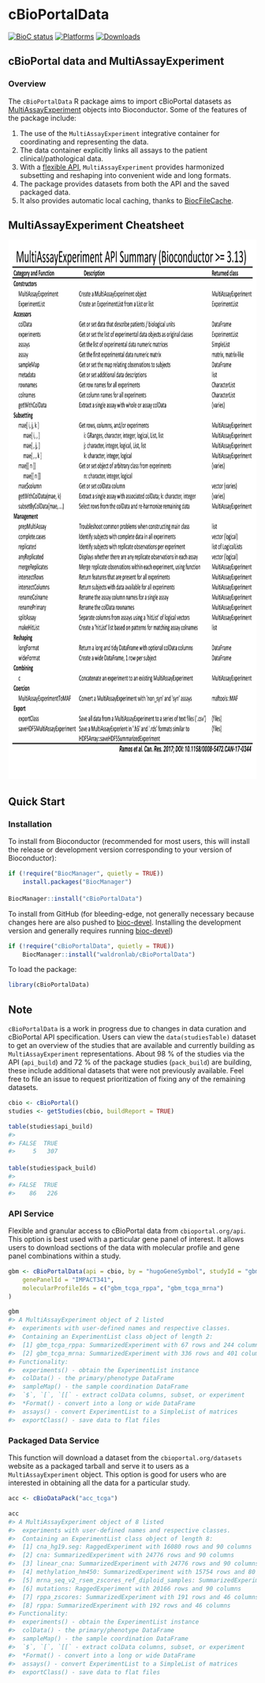 
# cBioPortalData

<!-- start badges here -->

[![BioC
status](http://www.bioconductor.org/shields/build/release/bioc/cBioPortalData.svg)](https://bioconductor.org/checkResults/release/bioc-LATEST/cBioPortalData)
[![Platforms](http://www.bioconductor.org/shields/availability/release/cBioPortalData.svg)](https://www.bioconductor.org/packages/release/bioc/html/cBioPortalData.html#archives)
[![Downloads](https://www.bioconductor.org/shields/downloads/release/cBioPortalData.svg)](https://bioconductor.org/packages/stats/bioc/cBioPortalData/)
<!-- end badges here -->

## cBioPortal data and MultiAssayExperiment

### Overview

The `cBioPortalData` R package aims to import cBioPortal datasets as
[MultiAssayExperiment](http://bioconductor.org/packages/MultiAssayExperiment/)
objects into Bioconductor. Some of the features of the package include:

1.  The use of the `MultiAssayExperiment` integrative container for
    coordinating and representing the data.
2.  The data container explicitly links all assays to the patient
    clinical/pathological data.
3.  With a [flexible
    API](https://github.com/waldronlab/MultiAssayExperiment/wiki/MultiAssayExperiment-API),
    `MultiAssayExperiment` provides harmonized subsetting and reshaping
    into convenient wide and long formats.
4.  The package provides datasets from both the API and the saved
    packaged data.
5.  It also provides automatic local caching, thanks to
    [BiocFileCache](https://bioconductor.org/packages/BiocFileCache/).

## MultiAssayExperiment Cheatsheet

<a href="https://github.com/waldronlab/cheatsheets/blob/master/MultiAssayExperiment_QuickRef.pdf">
<img src="https://raw.githubusercontent.com/waldronlab/cheatsheets/master/pngs/MultiAssayExperiment_QuickRef.png" width="989" height="1091"/>
</a>

## Quick Start

### Installation

To install from Bioconductor (recommended for most users, this will
install the release or development version corresponding to your version
of Bioconductor):

``` r
if (!require("BiocManager", quietly = TRUE))
    install.packages("BiocManager")

BiocManager::install("cBioPortalData")
```

To install from GitHub (for bleeding-edge, not generally necessary
because changes here are also pushed to
[bioc-devel](https://www.bioconductor.org/developers/how-to/useDevel/).
Installing the development version and generally requires running
[bioc-devel](https://www.bioconductor.org/developers/how-to/useDevel/))

``` r
if (!require("cBioPortalData", quietly = TRUE))
    BiocManager::install("waldronlab/cBioPortalData")
```

To load the package:

``` r
library(cBioPortalData)
```

## Note

`cBioPortalData` is a work in progress due to changes in data curation
and cBioPortal API specification. Users can view the
`data(studiesTable)` dataset to get an overview of the studies that are
available and currently building as `MultiAssayExperiment`
representations. About 98 % of the studies via the API (`api_build`) and
72 % of the package studies (`pack_build`) are building, these include
additional datasets that were not previously available. Feel free to
file an issue to request prioritization of fixing any of the remaining
datasets.

``` r
cbio <- cBioPortal()
studies <- getStudies(cbio, buildReport = TRUE)
```

``` r
table(studies$api_build)
#> 
#> FALSE  TRUE 
#>     5   307

table(studies$pack_build)
#> 
#> FALSE  TRUE 
#>    86   226
```

### API Service

Flexible and granular access to cBioPortal data from
`cbioportal.org/api`. This option is best used with a particular gene
panel of interest. It allows users to download sections of the data with
molecular profile and gene panel combinations within a study.

``` r
gbm <- cBioPortalData(api = cbio, by = "hugoGeneSymbol", studyId = "gbm_tcga",
    genePanelId = "IMPACT341",
    molecularProfileIds = c("gbm_tcga_rppa", "gbm_tcga_mrna")
)
```

``` r
gbm
#> A MultiAssayExperiment object of 2 listed
#>  experiments with user-defined names and respective classes.
#>  Containing an ExperimentList class object of length 2:
#>  [1] gbm_tcga_rppa: SummarizedExperiment with 67 rows and 244 columns
#>  [2] gbm_tcga_mrna: SummarizedExperiment with 336 rows and 401 columns
#> Functionality:
#>  experiments() - obtain the ExperimentList instance
#>  colData() - the primary/phenotype DataFrame
#>  sampleMap() - the sample coordination DataFrame
#>  `$`, `[`, `[[` - extract colData columns, subset, or experiment
#>  *Format() - convert into a long or wide DataFrame
#>  assays() - convert ExperimentList to a SimpleList of matrices
#>  exportClass() - save data to flat files
```

### Packaged Data Service

This function will download a dataset from the `cbioportal.org/datasets`
website as a packaged tarball and serve it to users as a
`MultiAssayExperiment` object. This option is good for users who are
interested in obtaining all the data for a particular study.

``` r
acc <- cBioDataPack("acc_tcga")
```

``` r
acc
#> A MultiAssayExperiment object of 8 listed
#>  experiments with user-defined names and respective classes.
#>  Containing an ExperimentList class object of length 8:
#>  [1] cna_hg19.seg: RaggedExperiment with 16080 rows and 90 columns
#>  [2] cna: SummarizedExperiment with 24776 rows and 90 columns
#>  [3] linear_cna: SummarizedExperiment with 24776 rows and 90 columns
#>  [4] methylation_hm450: SummarizedExperiment with 15754 rows and 80 columns
#>  [5] mrna_seq_v2_rsem_zscores_ref_diploid_samples: SummarizedExperiment with 20440 rows and 79 columns
#>  [6] mutations: RaggedExperiment with 20166 rows and 90 columns
#>  [7] rppa_zscores: SummarizedExperiment with 191 rows and 46 columns
#>  [8] rppa: SummarizedExperiment with 192 rows and 46 columns
#> Functionality:
#>  experiments() - obtain the ExperimentList instance
#>  colData() - the primary/phenotype DataFrame
#>  sampleMap() - the sample coordination DataFrame
#>  `$`, `[`, `[[` - extract colData columns, subset, or experiment
#>  *Format() - convert into a long or wide DataFrame
#>  assays() - convert ExperimentList to a SimpleList of matrices
#>  exportClass() - save data to flat files
```
